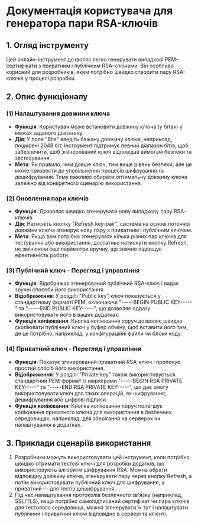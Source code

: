 # Документація користувача для генератора пари RSA-ключів

## 1. Огляд інструменту

Цей онлайн-інструмент дозволяє легко генерувати випадкові PEM-сертифікати з приватним і публічним RSA-ключами. Він особливо корисний для розробників, яким потрібно швидко створити пару RSA-ключів у процесі розробки.

## 2. Опис функціоналу

### (1) **Налаштування довжини ключа**

* **Функція**: Користувач може встановити довжину ключа (у бітах) у межах заданого діапазону.
* **Дія**: У поле "Bits" введіть бажану довжину ключа, наприклад, поширені 2048 біт. Інструмент підтримує певний діапазон бітів, щоб забезпечити, щоб згенерований ключ відповідав вимогам безпеки та застосування.
* **Мета**: Як правило, чим довше ключ, тим вище рівень безпеки, але це може призвести до уповільнення процесів шифрування та дешифрування. Тому важливо обирати оптимальну довжину ключа залежно від конкретного сценарію використання.

### (2) **Оновлення пари ключів**

* **Функція**: Дозволяє швидко згенерувати нову випадкову пару RSA-ключів.
* **Дія**: Натисніть кнопку "Refresh key-pair", система на основі поточної довжини ключа згенерує нову пару з приватним і публічним ключем.
* **Мета**: Якщо вам потрібно згенерувати кілька різних пар ключів для тестування або використання, достатньо натиснути кнопку Refresh, не змінюючи інші параметри вручну, що значно підвищує ефективність роботи.

### (3) **Публічний ключ - Перегляд і управління**

* **Функція**: Відображає згенерований публічний RSA-ключ і надає зручні способи його використання.
* **Відображення**: У розділі "Public key" ключ показується у стандартному форматі PEM, включаючи "-----BEGIN PUBLIC KEY-----" та "-----END PUBLIC KEY-----", що дозволяє одразу використовувати його в ваших додатках.
* **Функція копіювання**: Кнопка копіювання поруч дозволяє швидко скопіювати публічний ключ у буфер обміну, щоб вставити його там, де це потрібно, наприклад, у конфігураційні файли чи блоки коду.

### (4) **Приватний ключ - Перегляд і управління**

* **Функція**: Показує згенерований приватний RSA-ключ і пропонує простий спосіб його використання.
* **Відображення**: У розділі "Private key" також використовується стандартний PEM-формат із маркерами "-----BEGIN RSA PRIVATE KEY-----" та "-----END RSA PRIVATE KEY-----", що дає змогу використовувати ключ для таких операцій, як шифрування, дешифрування або цифрові підписи.
* **Функція копіювання**: Кнопка копіювання поруч полегшує копіювання приватного ключа для використання в безпечних середовищах, наприклад, для зберігання на серверах чи налаштування в додатках.

## 3. Приклади сценаріїв використання

1. Розробники можуть використовувати цей інструмент, коли потрібно швидко отримати тестові ключі для розробки додатків, що використовують алгоритм шифрування RSA. Можна обрати відповідну довжину ключа, згенерувати пару через кнопку Refresh, а потім використовувати публічний ключ для шифрування, а приватний — для тестів дешифрування.
2. Під час налаштування протоколів безпечного зв'язку (наприклад, SSL/TLS), якщо потрібно самопідписаний сертифікат чи пара ключів для тестового середовища, можна згенерувати їх тут і налаштувати публічний і приватний ключі відповідно в сервері та клієнті.